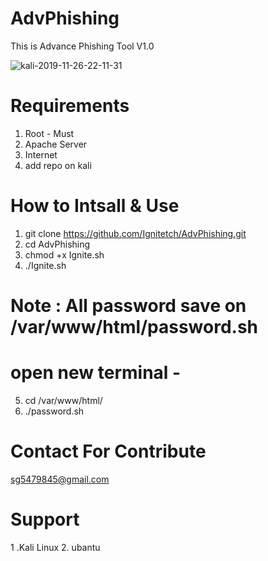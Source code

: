 # AdvPhishing
This is Advance Phishing Tool V1.0


![kali-2019-11-26-22-11-31](https://user-images.githubusercontent.com/55870659/69653886-e36f8a00-1099-11ea-994e-2505cbbbf273.png)


# Requirements
1. Root - Must
2. Apache Server
3. Internet
4. add repo on kali 

# How to Intsall & Use
1. git clone https://github.com/Ignitetch/AdvPhishing.git
2. cd AdvPhishing
3. chmod +x Ignite.sh
4. ./Ignite.sh
  
  
 # Note : All password save on /var/www/html/password.sh
  # open new terminal - 
  5. cd /var/www/html/
  6. ./password.sh


# Contact For Contribute
sg5479845@gmail.com
 
# Support 
1 .Kali Linux
2. ubantu

